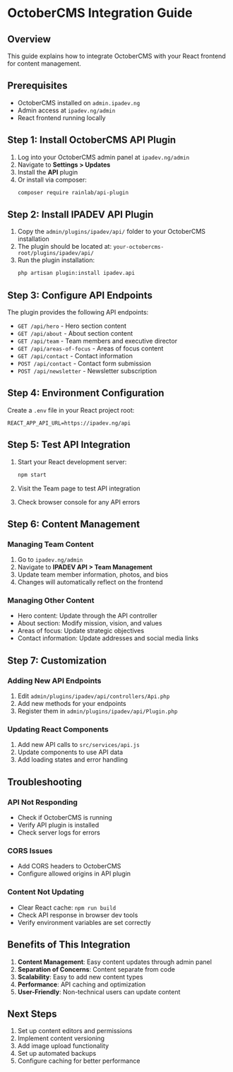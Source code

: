 # OctoberCMS Integration Guide

## Overview
This guide explains how to integrate OctoberCMS with your React frontend for content management.

## Prerequisites
- OctoberCMS installed on `admin.ipadev.ng`
- Admin access at `ipadev.ng/admin`
- React frontend running locally

## Step 1: Install OctoberCMS API Plugin

1. Log into your OctoberCMS admin panel at `ipadev.ng/admin`
2. Navigate to **Settings > Updates**
3. Install the **API** plugin
4. Or install via composer:
   ```bash
   composer require rainlab/api-plugin
   ```

## Step 2: Install IPADEV API Plugin

1. Copy the `admin/plugins/ipadev/api/` folder to your OctoberCMS installation
2. The plugin should be located at: `your-octobercms-root/plugins/ipadev/api/`
3. Run the plugin installation:
   ```bash
   php artisan plugin:install ipadev.api
   ```

## Step 3: Configure API Endpoints

The plugin provides the following API endpoints:

- `GET /api/hero` - Hero section content
- `GET /api/about` - About section content  
- `GET /api/team` - Team members and executive director
- `GET /api/areas-of-focus` - Areas of focus content
- `GET /api/contact` - Contact information
- `POST /api/contact` - Contact form submission
- `POST /api/newsletter` - Newsletter subscription

## Step 4: Environment Configuration

Create a `.env` file in your React project root:

```env
REACT_APP_API_URL=https://ipadev.ng/api
```

## Step 5: Test API Integration

1. Start your React development server:
   ```bash
   npm start
   ```

2. Visit the Team page to test API integration
3. Check browser console for any API errors

## Step 6: Content Management

### Managing Team Content
1. Go to `ipadev.ng/admin`
2. Navigate to **IPADEV API > Team Management**
3. Update team member information, photos, and bios
4. Changes will automatically reflect on the frontend

### Managing Other Content
- Hero content: Update through the API controller
- About section: Modify mission, vision, and values
- Areas of focus: Update strategic objectives
- Contact information: Update addresses and social media links

## Step 7: Customization

### Adding New API Endpoints
1. Edit `admin/plugins/ipadev/api/controllers/Api.php`
2. Add new methods for your endpoints
3. Register them in `admin/plugins/ipadev/api/Plugin.php`

### Updating React Components
1. Add new API calls to `src/services/api.js`
2. Update components to use API data
3. Add loading states and error handling

## Troubleshooting

### API Not Responding
- Check if OctoberCMS is running
- Verify API plugin is installed
- Check server logs for errors

### CORS Issues
- Add CORS headers to OctoberCMS
- Configure allowed origins in API plugin

### Content Not Updating
- Clear React cache: `npm run build`
- Check API response in browser dev tools
- Verify environment variables are set correctly

## Benefits of This Integration

1. **Content Management**: Easy content updates through admin panel
2. **Separation of Concerns**: Content separate from code
3. **Scalability**: Easy to add new content types
4. **Performance**: API caching and optimization
5. **User-Friendly**: Non-technical users can update content

## Next Steps

1. Set up content editors and permissions
2. Implement content versioning
3. Add image upload functionality
4. Set up automated backups
5. Configure caching for better performance 